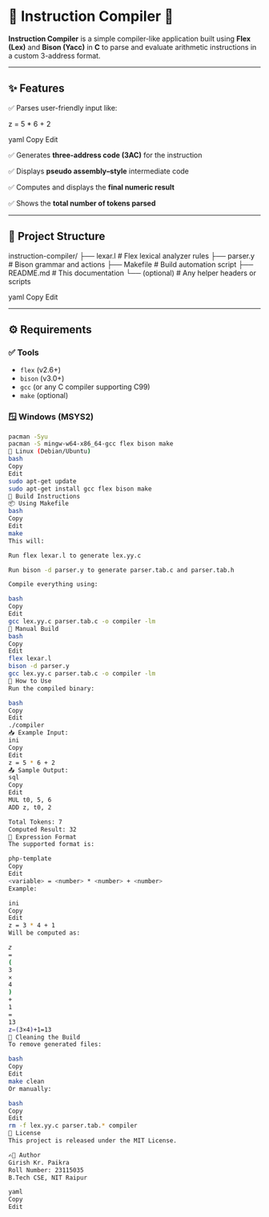 # 🔺 Instruction Compiler 🔺

**Instruction Compiler** is a simple compiler-like application built using **Flex (Lex)** and **Bison (Yacc)** in **C** to parse and evaluate arithmetic instructions in a custom 3-address format.

---

## ✨ Features

✅ Parses user-friendly input like:

z = 5 * 6 + 2

yaml
Copy
Edit

✅ Generates **three-address code (3AC)** for the instruction

✅ Displays **pseudo assembly–style** intermediate code

✅ Computes and displays the **final numeric result**

✅ Shows the **total number of tokens parsed**

---

## 📂 Project Structure

instruction-compiler/ ├── lexar.l # Flex lexical analyzer rules ├── parser.y # Bison grammar and actions ├── Makefile # Build automation script ├── README.md # This documentation └── (optional) # Any helper headers or scripts

yaml
Copy
Edit

---

## ⚙️ Requirements

### ✅ Tools

- `flex` (v2.6+)
- `bison` (v3.0+)
- `gcc` (or any C compiler supporting C99)
- `make` (optional)

### 🪟 Windows (MSYS2)

```bash
pacman -Syu
pacman -S mingw-w64-x86_64-gcc flex bison make
🐧 Linux (Debian/Ubuntu)
bash
Copy
Edit
sudo apt-get update
sudo apt-get install gcc flex bison make
🔨 Build Instructions
📦 Using Makefile
bash
Copy
Edit
make
This will:

Run flex lexar.l to generate lex.yy.c

Run bison -d parser.y to generate parser.tab.c and parser.tab.h

Compile everything using:

bash
Copy
Edit
gcc lex.yy.c parser.tab.c -o compiler -lm
🔧 Manual Build
bash
Copy
Edit
flex lexar.l
bison -d parser.y
gcc lex.yy.c parser.tab.c -o compiler -lm
🚀 How to Use
Run the compiled binary:

bash
Copy
Edit
./compiler
📥 Example Input:
ini
Copy
Edit
z = 5 * 6 + 2
📤 Sample Output:
sql
Copy
Edit
MUL t0, 5, 6
ADD z, t0, 2

Total Tokens: 7
Computed Result: 32
🧮 Expression Format
The supported format is:

php-template
Copy
Edit
<variable> = <number> * <number> + <number>
Example:

ini
Copy
Edit
z = 3 * 4 + 1
Will be computed as:

𝑧
=
(
3
×
4
)
+
1
=
13
z=(3×4)+1=13
🧹 Cleaning the Build
To remove generated files:

bash
Copy
Edit
make clean
Or manually:

bash
Copy
Edit
rm -f lex.yy.c parser.tab.* compiler
📜 License
This project is released under the MIT License.

✍🏻 Author
Girish Kr. Paikra
Roll Number: 23115035
B.Tech CSE, NIT Raipur

yaml
Copy
Edit
